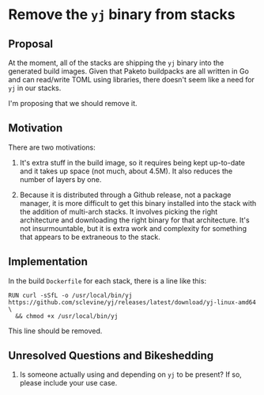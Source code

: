 # Remove the `yj` binary from stacks

## Proposal

At the moment, all of the stacks are shipping the `yj` binary into the generated build images. Given that Paketo buildpacks are all written in Go and can read/write TOML using libraries, there doesn't seem like a need for `yj` in our stacks.

I'm proposing that we should remove it.

## Motivation

There are two motivations:

1. It's extra stuff in the build image, so it requires being kept up-to-date and it takes up space (not much, about 4.5M). It also reduces the number of layers by one.

2. Because it is distributed through a Github release, not a package manager, it is more difficult to get this binary installed into the stack with the addition of multi-arch stacks. It involves picking the right architecture and downloading the right binary for that architecture. It's not insurmountable, but it is extra work and complexity for something that appears to be extraneous to the stack.

## Implementation

In the build `Dockerfile` for each stack, there is a line like this:

```
RUN curl -sSfL -o /usr/local/bin/yj https://github.com/sclevine/yj/releases/latest/download/yj-linux-amd64 \
  && chmod +x /usr/local/bin/yj
```

This line should be removed.

## Unresolved Questions and Bikeshedding

1. Is someone actually using and depending on `yj` to be present? If so, please include your use case.
